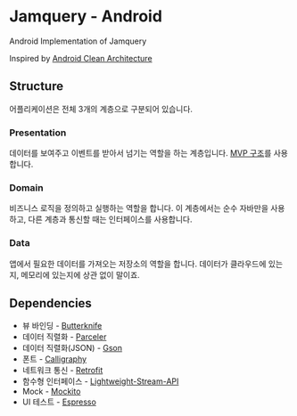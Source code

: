 # Jamquery - Android

Android Implementation of Jamquery

Inspired by [Android Clean Architecture](https://github.com/android10/Android-CleanArchitecture)


## Structure

어플리케이션은 전체 3개의 계층으로 구분되어 있습니다.

### Presentation

데이터를 보여주고 이벤트를 받아서 넘기는 역할을 하는 계층입니다.
[MVP 구조](https://github.com/googlesamples/android-architecture/tree/todo-mvp/)를 사용합니다.

### Domain

비즈니스 로직을 정의하고 실행하는 역할을 합니다.
이 계층에서는 순수 자바만을 사용하고, 다른 계층과 통신할 때는 인터페이스를 사용합니다.

### Data

앱에서 필요한 데이터를 가져오는 저장소의 역할을 합니다.
데이터가 클라우드에 있는지, 메모리에 있는지에 상관 없이 말이죠.


## Dependencies

- 뷰 바인딩 - [Butterknife](https://github.com/JakeWharton/butterknife)
- 데이터 직렬화 - [Parceler](https://github.com/johncarl81/parceler)
- 데이터 직렬화(JSON) - [Gson](https://github.com/google/gson)
- 폰트 - [Calligraphy](https://github.com/chrisjenx/Calligraphy)
- 네트워크 통신 - [Retrofit](https://github.com/square/retrofit)
- 함수형 인터페이스 - [Lightweight-Stream-API](https://github.com/aNNiMON/Lightweight-Stream-API)
- Mock - [Mockito](https://github.com/mockito/mockito)
- UI 테스트 - [Espresso](https://developer.android.com/training/testing/espresso/index.html)